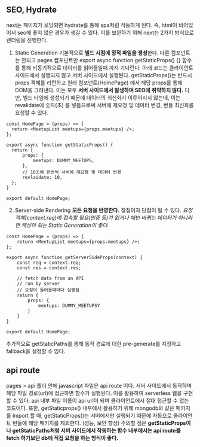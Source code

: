 ## SEO, Hydrate
next는 페이지가 로딩되면 hydrate를 통해 spa처럼 작동하게 된다.
즉, html이 비어있어서 seo에 좋지 않은 경우가 생길 수 있다.
이를 보완하기 위해 next는 2가지 방식으로 렌더링을 진행한다.
1. Static Generation
  기본적으로 **빌드 시점에 정적 파일을 생성**한다. 다른 컴포넌트는 안되고 pages 컴포넌트만 export async function getStaticProps() {} 함수를 통해 비동기적으로 데이터를 읽어들일때 까지 기다린다.
  아래 코드는 클라이언트 사이드에서 실행되지 않고 서버 사이드에서 실행된다.
  getStaticProps()는 반드시 props 객체를 리턴하고 원래 컴포넌트(HomePage) 에서 해당 props를 통해 DOM을 그려낸다. 이는 모두 **서버 사이드에서 발생하며 SEO에 취약하지 않다.**
  다만, 빌드 타임에 생성되기 때문에 데이터의 최신화가 이루어지지 않는데, 이는 revalidate에 숫자(초) 를 넣음으로써 서버에 재요청 및 데이터 변경, 번들 최신화를 요청할 수 있다.
  
  ```
const HomePage = (props) => {
    return <MeetupList meetups={props.meetups} />;
};

export async function getStaticProps() {
    return {
        props: {
            meetups: DUMMY_MEETUPS,
        },
        // 10초에 한번씩 서버에 재요청 및 데이터 변경
        revlaidate: 10,
    };
}

export default HomePage;
  ```




2. Server-side Rendering
  **모든 요청을 반영한다.** 장점이자 단점이 될 수 있다.
  *요청 객체(context.req)에 접속할 필요(인증 등)가 없거나 매번 바뀌는 데이터가 아니라면 캐싱이 되는 Static Generation이 좋다.*
```
const HomePage = (props) => {
    return <MeetupList meetups={props.meetups} />;
};

export async function getServerSideProps(context) {
    const req = context.req;
    const res = context.res;
     
    // fetch data from an API
    // run by server
    // 요청이 들어올때마다 실행됨
    return {
        props: {
            meetups: DUMMY_MEETUPSY
        }
    }
}

export default HomePage;

```

추가적으로 getStaticPaths를 통해 동적 경로에 대한 pre-generate를 지정하고 fallback을 설정할 수 있다.


## api route
pages > api 폴더 안에 javascript 파일은 api route 이다. 서버 사이드에서 동작하며 해당 파일 경로(url)에 접근하면 함수가 실행된다. 이를 활용하여 serverless 웹을 구현할 수 있다.
api 내부 파일 이름이 api url이 되며 클라이언트에서 절대 접근할 수 없는 코드이다.
또한, getStaticprops() 내부에서 활용하기 위해 mongodb와 같은 패키지를 Import 할 때, getStaticProps()는 서버에서만 실행되기 때문에 자동으로 클라이언트 번들에 해당 패키지를 제외한다. (성능, 보안 향상) 
주의할 점은 **getStaticProps이나 getStaticPaths처럼 서버 사이드에서 작동하는 함수 내부에서는 api route를 fetch 하기보단 db에 직접 요청을 하는 방식이 좋다.**
